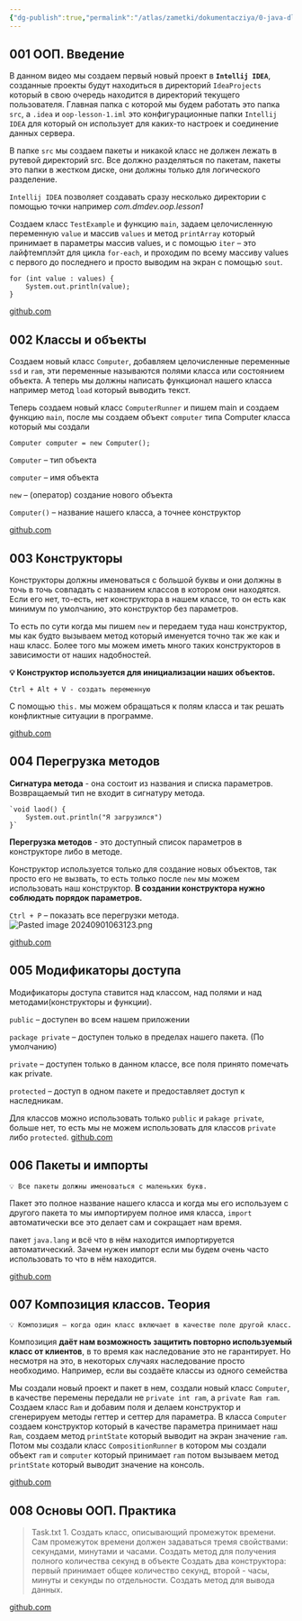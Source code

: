 ```yaml
---
{"dg-publish":true,"permalink":"/atlas/zametki/dokumentacziya/0-java-dlya-nachinayushhih-level-2/01-vvedenie/","tags":["Java"],"noteIcon":"","created":"2023-12-12T23:01:26.583+05:00"}
---
```


## 001 ООП. Введение

В данном видео мы создаем первый новый проект в **`Intellij IDEA`**, созданные проекты будут находиться в директорий `IdeaProjects` который в свою очередь находится в директорий текущего пользователя. Главная папка с которой мы будем работать это папка `src`, а `.idea` и `oop-lesson-1.iml` это конфигурационные папки `Intellij IDEA` для который он использует для каких-то настроек и соединение данных сервера.

В папке `src` мы создаем пакеты и никакой класс не должен лежать в рутевой директорий src. Все должно разделяться по пакетам, пакеты это папки в жестком диске, они должны только для логического разделение.

`Intellij IDEA` позволяет создавать сразу несколько директории с помощью точки например *com.dmdev.oop.lesson1*

Создаем класс `TestExample` и функцию `main`, задаем целочисленную переменную `value` и массив `values` и метод `printArray` который принимает в параметры массив values, и с помощью `iter` – это лайфтемплэйт для цикла `for-each`, и проходим по всему массиву values с первого до последнего и просто выводим на экран с помощью `sout`.

	for (int value : values) {
		System.out.println(value);
	}

[github.com](https://github.com/dmdev2020/java-level2-starter/blob/lesson-1.1/src/com/dmdev/oop/lesson1/TestExample.java)

## 002 Классы и объекты

Создаем новый класс `Computer`, добавляем целочисленные переменные `ssd` и `ram`, эти переменные называются полями класса или состоянием объекта. А теперь мы должны написать функционал нашего класса например метод `load` который выводить текст.

Теперь создаем новый класс `ComputerRunner` и пишем main и создаем функцию `main`, после мы создаем объект `computer` типа Computer класса который мы создали

`Computer computer = new Computer();`

`Computer` – тип объекта

`computer` – имя объекта

`new` – (оператор) создание нового объекта

`Computer()` – название нашего класса, а точнее конструктор

[github.com](https://github.com/dmdev2020/java-level2-starter/tree/lesson-2.1/src/com/dmdev/oop/lesson2)

## 003 Конструкторы

Конструкторы должны именоваться с большой буквы и они должны в точь в точь совпадать с названием классов в котором они находятся. Если его нет, то-есть, нет конструктора в нашем классе, то он есть как минимум по умолчанию, это конструктор без параметров.

То есть по сути когда мы пишем `new` и передаем туда наш конструктор, мы как будто вызываем метод который именуется точно так же как и наш класс. Более того мы можем иметь много таких конструкторов в зависимости от наших надобностей.

**💡 Конструктор используется для инициализации наших объектов.**

	Ctrl + Alt + V - создать переменную

С помощью `this.` мы можем обращаться к полям класса и так решать конфликтные ситуации в программе.

[github.com](https://github.com/dmdev2020/java-level2-starter/tree/lesson-3.1/src/com/dmdev/oop/lesson2)

## 004 Перегрузка методов

**Сигнатура метода** - она состоит из названия и списка параметров. Возвращаемый тип не входит в сигнатуру метода.

	`void laod() {
		System.out.println("Я загрузился")
	}`

**Перегрузка методов** - это доступный  список параметров в конструкторе либо в методе.

Конструктор используется только для создание новых объектов, так просто его не вызвать, то есть только после `new` мы можем использовать наш конструктор. **В создании конструктора нужно соблюдать порядок параметров.**

`Ctrl + P` – показать все перегрузки метода.
![Pasted image 20240901063123.png](/img/user/%D0%90%D1%82%D0%BB%D0%B0%D1%81/%D0%A3%D1%82%D0%B8%D0%BB%D0%B8%D1%82%D1%8B/%D0%A4%D0%B0%D0%B9%D0%BB%D1%8B/Pasted%20image%2020240901063123.png)

[github.com](https://github.com/dmdev2020/java-level2-starter/tree/lesson-4.1/src/com/dmdev/oop/lesson2)

## 005 Модификаторы доступа

Модификаторы доступа ставится над классом, над полями и над методами(конструкторы и функции).

`public` – доступен во всем нашем приложении

`package private` – доступен только в пределах нашего пакета. (По умолчанию)

`private` – доступен только в данном классе, все поля принято помечать как private.

`protected` – доступ в одном пакете и предоставляет доступ к наследникам.

Для классов можно использовать только `public` и `pakage private`, больше нет, то есть мы не можем использовать для классов `private` либо `protected`.
[github.com](https://github.com/dmdev2020/java-level2-starter/tree/lesson-5.1/src/com/dmdev/oop/lesson2)

## 006 Пакеты и импорты

	💡 Все пакеты должны именоваться с маленьких букв.

Пакет это полное название нашего класса и когда мы его используем с другого пакета то мы импортируем полное имя класса, `import` автоматически все это делает сам и сокращает нам время.

пакет `java.lang`  и всё что в нём находится импортируется автоматический. Зачем нужен импорт если мы будем очень часто использовать то что в нём находится.

[github.com](https://github.com/dmdev2020/java-level2-starter/tree/lesson-6.1/src/com/dmdev/oop/lesson6)

## 007 Композиция классов. Теория

	💡 Композиция – когда один класс включает в качестве поле другой класс.

Композиция **даёт нам возможность защитить повторно используемый класс от клиентов**, в то время как наследование это не гарантирует. Но несмотря на это, в некоторых случаях наследование просто необходимо. Например, если вы создаёте классы из одного семейства

Мы создали новый проект и пакет в нем, создали новый класс `Computer`, в качестве перемены передали не `private int ram`, а `private Ram ram`. Создаем класс `Ram` и добавим поля и делаем конструктор и сгенерируем методы геттер и сеттер для параметра. В класса `Computer` создаем конструктор который в качестве параметра принимает наш `Ram`, создаем метод `printState` который выводит на экран значение `ram`. Потом мы создали класс `CompositionRunner` в котором мы создали объект `ram` и `computer` который принимает `ram` потом вызываем метод `printState` который выводит значение на консоль.

[github.com](https://github.com/dmdev2020/java-level2-starter/tree/lesson-7.1/src/com/dmdev/oop/lesson7)

## 008 Основы ООП. Практика

 > Task.txt
	 1. Создать класс, описывающий промежуток времени. Сам промежуток времени должен задаваться тремя свойствами: секундами, минутами и часами. Создать метод для получения полного количества секунд в объекте Создать два конструктора: первый принимает общее количество секунд, второй - часы, минуты и секунды по отдельности. Создать метод для вывода данных.

[github.com](https://github.com/dmdev2020/java-level2-starter/tree/lesson-7.2/src/com/dmdev/oop/lesson7/task)